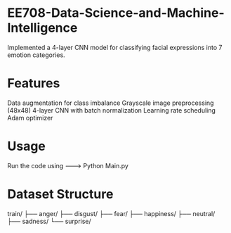 # EE708-Data-Science-and-Machine-Intelligence

Implemented a 4-layer CNN model for classifying facial expressions into 7 emotion categories.

# Features
Data augmentation for class imbalance Grayscale image preprocessing (48x48) 4-layer CNN with batch normalization Learning rate scheduling Adam optimizer

# Usage
Run the code using ---> Python Main.py

# Dataset Structure

train/
├── anger/
├── disgust/
├── fear/
├── happiness/
├── neutral/
├── sadness/
└── surprise/
